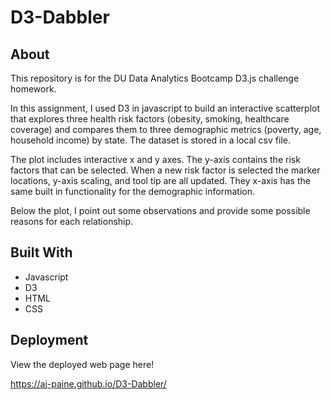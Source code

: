 # D3-Dabbler

## About
This repository is for the DU Data Analytics Bootcamp D3.js challenge homework.

In this assignment, I used D3 in javascript to build an interactive scatterplot that explores three health risk factors (obesity, smoking, healthcare coverage) and compares them to three demographic metrics (poverty, age, household income) by state.  The dataset is stored in a local csv file.

The plot includes interactive x and y axes. The y-axis contains the risk factors that can be selected. When a new risk factor is selected the marker locations, y-axis scaling, and 
tool tip are all updated. They x-axis has the same built in functionality for the demographic information.

Below the plot, I point out some observations and provide some possible reasons for each relationship.

## Built With
* Javascript
* D3
* HTML
* CSS

## Deployment
View the deployed web page here!

https://aj-paine.github.io/D3-Dabbler/
